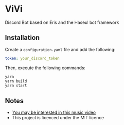 # ViVi
Discord Bot based on Eris and the Haseul bot framework

## Installation
Create a `configuration.yaml` file and add the following:
```yaml
token: your_discord_token
```

Then, execute the following commands:
```bash
yarn
yarn build
yarn start
```

## Notes
- [You may be interested in this music video](https://www.youtube.com/watch?v=ZNcBZM5SvbY)
- This project is licenced under the MIT licence
